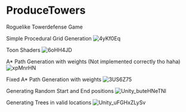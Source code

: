 # ProduceTowers
 Roguelike Towerdefense Game
 
 Simple Procedural Grid Generation
![4yKf0Eq](https://user-images.githubusercontent.com/22303067/147170166-42229854-fe34-43e6-a1d2-c4070dc752cf.gif)

Toon Shaders
![6oHH4JD](https://user-images.githubusercontent.com/22303067/147572390-a8d26c1f-0157-4e96-b91f-5b8c464e009d.gif)

A* Path Generation with weights (Not implemented correctly tho haha)
![xpMnrHN](https://user-images.githubusercontent.com/22303067/147714083-30ca8989-6249-441f-8d49-9537b70aaa46.gif)

Fixed A* Path Generation with weights
![3US6Z75](https://user-images.githubusercontent.com/22303067/148087672-0e184579-ddf3-4c79-abed-e81b0e33be98.gif)

Generating Random Start and End positions
![Unity_buteHNeTNl](https://user-images.githubusercontent.com/22303067/149646281-d76c10db-d071-4fcb-9e21-e12c98ac5e7b.gif)

Generating Trees in valid locations
![Unity_uFGHxZLySv](https://user-images.githubusercontent.com/22303067/151738277-066a5282-59a5-4ff4-8647-0b2e4faa606e.gif)
